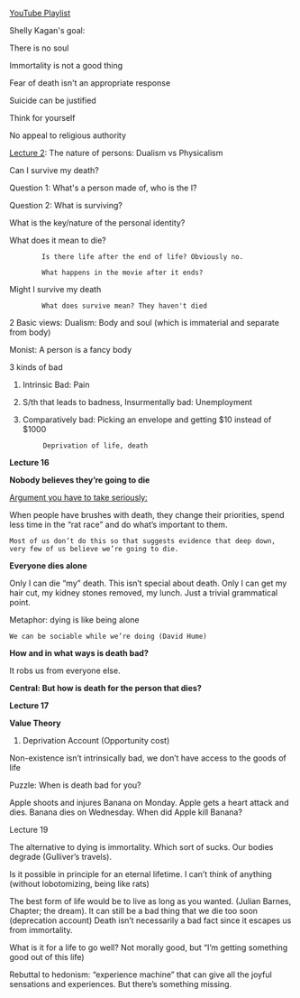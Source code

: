 [YouTube Playlist](https://www.youtube.com/playlist?list=PLEA18FAF1AD9047B0)

Shelly Kagan's goal:

There is no soul

Immortality is not a good thing

Fear of death isn't an appropriate response

Suicide can be justified

 

Think for yourself

 

No appeal to religious authority

 

[Lecture 2](https://www.youtube.com/watch?v=gh-6HyTRNNY&list=PLEA18FAF1AD9047B0&index=2): The nature of persons: Dualism vs Physicalism

Can I survive my death?

Question 1: What's a person made of, who is the I?

 

Question 2: What is surviving?

What is the key/nature of the personal identity?

 

What does it mean to die?

        	Is there life after the end of life? Obviously no.

        	What happens in the movie after it ends?

Might I survive my death

        	What does survive mean? They haven't died

 

 

2 Basic views: Dualism: Body and soul (which is immaterial and separate from body)

Monist: A person is a fancy body

 

3 kinds of bad

1) Intrinsic Bad: Pain

2) S/th that leads to badness, Insurmentally bad: Unemployment

3) Comparatively bad: Picking an envelope and getting $10 instead of $1000

        	Deprivation of life, death 

**Lecture 16**

**Nobody believes they’re going to die**

<span style="text-decoration:underline;">Argument you have to take seriously:</span>

When people have brushes with death, they change their priorities, spend less time in the “rat race” and do what’s important to them. 

	Most of us don’t do this so that suggests evidence that deep down, very few of us believe we’re going to die.

**Everyone dies alone**

Only I can die “my” death. This isn’t special about death. Only I can get my hair cut, my kidney stones removed, my lunch. Just a trivial grammatical point.

Metaphor: dying is like being alone

	We can be sociable while we’re doing (David Hume)

**How and in what ways is death bad?**

It robs us from everyone else.

**Central: But how is death for the person that dies?**

**Lecture 17**

**Value Theory**



1. Deprivation Account (Opportunity cost)

Non-existence isn’t intrinsically bad, we don’t have access to the goods of life

Puzzle: When is death bad for you?

Apple shoots and injures Banana on Monday. Apple gets a heart attack and dies. Banana dies on Wednesday. When did Apple kill Banana?

Lecture 19

The alternative to dying is immortality. Which sort of sucks. Our bodies degrade (Gulliver’s travels).

Is it possible in principle for an eternal lifetime. I can’t think of anything (without lobotomizing, being like rats)

The best form of life would be to live as long as you wanted. (Julian Barnes, Chapter; the dream). It can still be a bad thing that we die too soon (deprecation account)  Death isn’t necessarily a bad fact since it escapes us from immortality.

What is it for a life to go well? Not morally good, but “I’m getting something good out of this life)

Rebuttal to hedonism: “experience machine” that can give all the joyful sensations and experiences. But there’s something missing.
